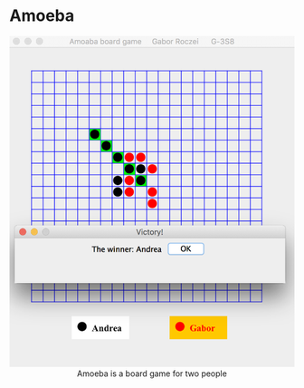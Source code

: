 # Amoeba

<p align="center">
<img alt="Amoeba is a board game for two people" src="images/amoabe_game.png"><br/>
Amoeba is a board game for two people
</p>

